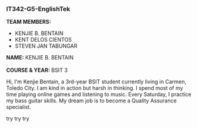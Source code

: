 <h3>IT342-G5-EnglishTek</h3>

<strong>TEAM MEMBERS:</strong>
<ul>
  <li>KENJIE B. BENTAIN</li>
  <li>KENT DELOS CIENTOS</li>
  <li>STEVEN JAN TABUNGAR</li>
</ul>

<strong>NAME:</strong> KENJIE B. BENTAIN  
<br><strong>COURSE & YEAR:</strong> BSIT 3  

<p>Hi, I'm Kenjie Bentain, a 3rd-year BSIT student currently living in Carmen, Toledo City. I am kind in action but harsh in thinking. I spend most of my time playing online games and listening to music. Every Saturday, I practice my bass guitar skills. My dream job is to become a Quality Assurance specialist.</p>

try try try
